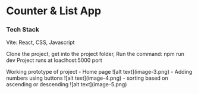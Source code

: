 <h1>Counter & List App</h1>
<h3>Tech Stack</h3>
<p>Vite: React, CSS, Javascript</p>
<p>Clone the project, 
get into the project folder,
Run the command: npm run dev
Project runs at loaclhost:5000 port</p>

<p>Working prototype of project
- Home page
![alt text](image-3.png)
- Adding numbers using buttons
![alt text](image-4.png)
- sorting based on ascending or descending
![alt text](image-5.png)
</p>
